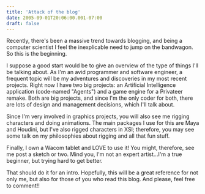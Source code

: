 ```yaml
---
title: 'Attack of the blog'
date: 2005-09-01T20:06:00.001-07:00
draft: false
---
```


Recently, there's been a massive trend towards blogging, and being a computer scientist I feel the inexplicable need to jump on the bandwagon. So this is the beginning.

I suppose a good start would be to give an overview of the type of things I'll be talking about. As I'm an avid programmer and software engineer, a frequent topic will be my adventures and discoveries in my most recent projects. Right now I have two big projects: an Artificial Intelligence application (code-named "Agents") and a game engine for a Privateer remake. Both are big projects, and since I'm the only coder for both, there are lots of design and management decisions, which I'll talk about.

Since I'm very involved in graphics projects, you will also see me rigging characters and doing animations. The main packages I use for this are Maya and Houdini, but I've also rigged characters in XSI; therefore, you may see some talk on my philosophies about rigging and all that fun stuff.

Finally, I own a Wacom tablet and LOVE to use it! You might, therefore, see me post a sketch or two. Mind you, I'm not an expert artist...I'm a true beginner, but trying hard to get better.

That should do it for an intro. Hopefully, this will be a great reference for not only me, but also for those of you who read this blog. And please, feel free to comment!!
